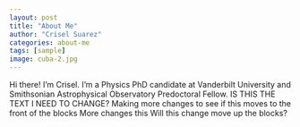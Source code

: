 ```yaml
---
layout: post
title: "About Me"
author: "Crisel Suarez"
categories: about-me
tags: [sample]
image: cuba-2.jpg
---
```


Hi there! I’m Crisel. I’m a Physics PhD candidate at Vanderbilt University and Smithsonian Astrophysical Observatory Predoctoral Fellow. IS THIS THE TEXT I NEED TO CHANGE?
Making more changes to see if this moves to the front of the blocks
More changes this 
Will this change move up the blocks? 
